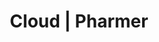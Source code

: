 ---
title: Cloud | Pharmer
menu:
  product_pharmer_0.2.0:
    identifier: cloud
    name: Cloud
    weight: 20
    pre: dropdown
left_menu: product_pharmer_0.2.0
---